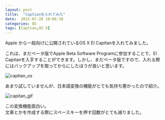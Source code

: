```yaml
---
layout: post
title:  "Captianを入れてみた"
date:  2015-07-28 10:06:38
categories: OS
tags: [Captian,OS X]
---
```

Apple から一般向けに公開されているOS X El Capitanを入れてみました。

これは、まだベータ版でApple Beta Software Programに参加することで、El Capitanを入手することができます。しかし、まだベータ版ですので、入れる際にはバックアップを取ってからにしたほうが良いと思います。  
<!--more-->


![captian_os](http://taroooyan.github.io/images/2015-7-28-captian_os.png)

あまり試していませんが、日本語変換の機能がとても気持ち悪かったので紹介。  

![capitan_gif](http://taroooyan.github.io/images/2015-7-28-capitan.gif)

この変換機能面白い。  
文章とかを作成する際にスペースキーを押す回数がとても減りました。  

